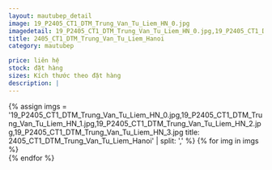 ```yaml
---
layout: mautubep_detail
image: 19_P2405_CT1_DTM_Trung_Van_Tu_Liem_HN_0.jpg
imagedetail: 19_P2405_CT1_DTM_Trung_Van_Tu_Liem_HN_0.jpg,19_P2405_CT1_DTM_Trung_Van_Tu_Liem_HN_1.jpg,19_P2405_CT1_DTM_Trung_Van_Tu_Liem_HN_2.jpg,19_P2405_CT1_DTM_Trung_Van_Tu_Liem_HN_3.jpg
title: 2405_CT1_DTM_Trung_Van_Tu_Liem_Hanoi
category: mautubep

price: liên hệ
stock: đặt hàng
sizes: Kích thước theo đặt hàng
description: |
---
```

<section class="no-padding" id="two">
	<div class="container-fluid">
	<div class="row-no-gutters">
	{% assign imgs = '19_P2405_CT1_DTM_Trung_Van_Tu_Liem_HN_0.jpg,19_P2405_CT1_DTM_Trung_Van_Tu_Liem_HN_1.jpg,19_P2405_CT1_DTM_Trung_Van_Tu_Liem_HN_2.jpg,19_P2405_CT1_DTM_Trung_Van_Tu_Liem_HN_3.jpg
title: 2405_CT1_DTM_Trung_Van_Tu_Liem_Hanoi' | split: ',' %}
	{% for img in imgs %}
	   <div class="col-lg-6 col-sm-6 col-md-6"> 
			<a href="#" class="portfolio-box">
			<img src="{{site.baseurl}}/assets/images/tubep/{{img}}" class="image main" alt="">
			</a>
		</div>
	{% endfor %}			
	</div>
	</div>
</section>